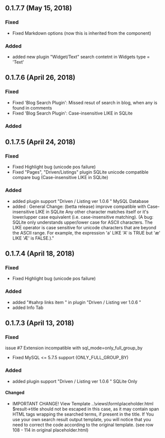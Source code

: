 ## 0.1.7.7 (May 15, 2018)

### Fixed

- Fixed Markdown options (now this is inherited from the component)

### Added

- added new plugin "Widget/Text" 
search contetnt in Widgets type = 'Text'

## 0.1.7.6 (April 26, 2018)

### Fixed

- Fixed 'Blog Search Plugin': Missed resut of search in blog, when any is found in comments 
- Fixed 'Blog Search Plugin': Case-insensitive LIKE in SQLite

### Added


## 0.1.7.5 (April 24, 2018)

### Fixed

- Fixed Highlight bug (unicode pos failure)
- Fixed "Pages", "Driven/Listings" plugin SQLite unicode compatible compare bug 
    (Case-insensitive LIKE in SQLite)

### Added
- added plugin support "Driven / Listing ver 1.0.6 " MySQL Database  
- added :
General Change:
(betta release)
improve compatible with Case-insensitive LIKE in SQLite 
Any other character matches itself or it's lower/upper case equivalent (i.e. case-insensitive matching). (A bug: SQLite only understands upper/lower case for ASCII characters. The LIKE operator is case sensitive for unicode characters that are beyond the ASCII range. For example, the expression 'a' LIKE 'A' is TRUE but 'æ' LIKE 'Æ' is FALSE.)."


## 0.1.7.4 (April 18, 2018)

### Fixed

- Fixed Highlight bug (unicode pos failure)

### Added
- added "#sahrp links item " in plugin "Driven / Listing ver 1.0.6 "
- added Info Tab 

## 0.1.7.3 (April 13, 2018)

### Fixed
issue #7 Extension incompatible with sql_mode=only_full_group_by
- Fixed MySQL <= 5.7.5 support (ONLY_FULL_GROUP_BY)

### Added
- added plugin support "Driven / Listing ver 1.0.6 " SQLite Only

#### Changed
- IMPORTANT CHANGE!
View Template
..\views\form\placeholder.html
$result->title should not be escaped in this case, as it may contain span HTML tags wrapping the searched terms, if present in the title.
If You use your own search result output template, you will notice that you need to correct the code according to the original template.
(see row 108 - 114 in original placeholder.html)